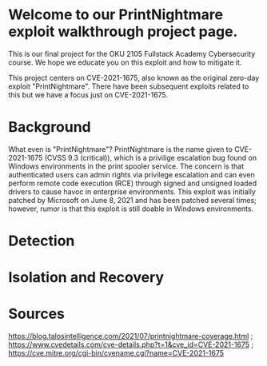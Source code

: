 # Welcome to our PrintNightmare exploit walkthrough project page.
This is our final project for the OKU 2105 Fullstack Academy Cybersecurity course.
We hope we educate you on this exploit and how to mitigate it.

This project centers on CVE-2021-1675, also known as the original zero-day exploit "PrintNightmare". There have been subsequent exploits related to this but we have a focus just on CVE-2021-1675.

# Background
What even is "PrintNightmare"?
PrintNightmare is the name given to CVE-2021-1675 (CVSS 9.3 (critical)), which is a privilige escalation bug found on Windows environments in the print spooler service. The concern is that authenticated users can admin rights via privilege escalation and can even perform remote code execution (RCE) through signed and unsigned loaded drivers to cause havoc in enterprise environments. This exploit was initially patched by Microsoft on June 8, 2021 and has been patched several times; however, rumor is that this exploit is still doable in Windows environments.

# Detection


# Isolation and Recovery


# Sources
https://blog.talosintelligence.com/2021/07/printnightmare-coverage.html ;
https://www.cvedetails.com/cve-details.php?t=1&cve_id=CVE-2021-1675 ;
https://cve.mitre.org/cgi-bin/cvename.cgi?name=CVE-2021-1675

